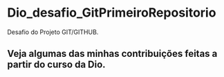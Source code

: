 # Dio_desafio_GitPrimeiroRepositorio
Desafio do Projeto GIT/GITHUB.
## Veja algumas das minhas contribuições feitas a partir do curso da Dio.
